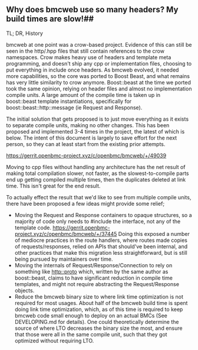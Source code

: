 ## Why does bmcweb use so many headers?  My build times are slow!##

TL; DR, History

bmcweb at one point was a crow-based project.  Evidence of this can still be
seen in the http/.hpp files that still contain references to the crow
namespaces.  Crow makes heavy use of headers and template meta programming, and
doesn't ship any cpp or implementation files, choosing to put everything in
include once headers.  As bmcweb evolved, it needed more capabilities, so the
core was ported to Boost Beast, and what remains has very little similarity to
crow anymore.  Boost::beast at the time we ported took the same opinion,
relying on header files and almost no implementation compile units.  A large
amount of the compile time is taken up in boost::beast template instantiations,
specifically for boost::beast::http::message (ie Request and Response).

The initial solution that gets proposed is to just move everything as it exists
to separate compile units, making no other changes.  This has been proposed and
implemented 3-4 times in the project, the latest of which is below.  The intent
of this document is largely to save effort for the next person, so they can at
least start from the existing prior attempts.

https://gerrit.openbmc-project.xyz/c/openbmc/bmcweb/+/49039

Moving to cpp files without handling any architecture has the net result of
making total compilation slower, not faster, as the slowest-to-compile parts end
up getting compiled multiple times, then the duplicates deleted at link time.
This isn't great for the end result.

To actually effect the result that we'd like to see from multiple compile units,
there have been proposed a few ideas might provide some relief;

- Moving the Request and Response containers to opaque structures, so a majority
  of code only needs to #include the interface, not any of the template code.
   https://gerrit.openbmc-project.xyz/c/openbmc/bmcweb/+/37445
   Doing this exposed a number of mediocre practices in the route handlers,
   where routes made copies of requests/responses, relied on APIs that should've
   been internal, and other practices that make this migration less
   straightforward, but is still being pursued by maintainers over time.
- Moving the internals of Request/Response/Connection to rely on something like
  [http::proto](https://github.com/CPPAlliance/http_proto) which, written by the
  same author as boost::beast, claims to have significant reduction in compile
  time templates, and might not require abstracting the Request/Response
  objects.
- Reduce the bmcweb binary size to where link time optimization is not required
  for most usages.  About half of the bmcweb build time is spent doing link time
  optimization, which, as of this time is required to keep bmcweb code small
  enough to deploy on an actual BMCs (See DEVELOPING.md for details).  One could
  theoretically determine the source of where LTO decreases the binary size the
  most, and ensure that those were all in the same compile unit, such that they
  got optimized without requiring LTO.

